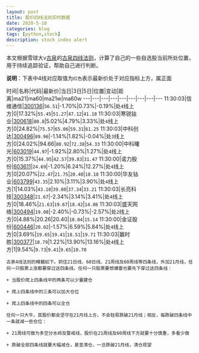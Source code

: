 ```yaml
---
layout: post
title: 股价四线法则实时数据
date: 2020-5-10
categories: blog
tags: [python,stock]
description: stock index alert
---
```



本文根据雪球大v[古泉](https://xueqiu.com/u/7148646888)的[古泉四线法则](https://xueqiu.com/7148646888/130498192)，计算了自己的一些自选股当前所处位置，用于持续追踪验证，帮助自己进行判断。

**说明**：下表中4线对应取值为`红色`表示最新价处于对应指标上方，属正面

时间|名称|代码|最新价|当日|3日|5日|位置|变动|距离|ma21|ma60|ma21w|ma60w
---|---|---|---|---|---|---|---|---
11:30:03|信维通信|[300136](https://xueqiu.com/S/SZ300136)|`56.51`|-1.70%|0.73%|-0.19%|处`4`线上方|0|17.32%|`55.45`|`51.27`|`47.12`|`41.18`
11:30:03|寒锐钴业|[300618](https://xueqiu.com/S/SZ300618)|`80.8`|5.02%|4.79%|3.33%|处`4`线上方|0|24.82%|`75.57`|`65.06`|`59.31`|`61.25`
11:30:03|中科创达|[300496](https://xueqiu.com/S/SZ300496)|`89.96`|-1.14%|1.82%|-0.04%|处`3`线上方|0|24.02%|94.66|`80.92`|`72.38`|`54.33`
11:30:00|中科曙光|[603019](https://xueqiu.com/S/SH603019)|`44.97`|-1.92%|2.80%|1.27%|处`4`线上方|0|15.37%|`44.95`|`42.57`|`39.83`|`31.47`
11:30:00|诺力股份|[603611](https://xueqiu.com/S/SH603611)|`24.69`|-1.20%|6.24%|12.27%|处`4`线上方|0|20.07%|`22.47`|`21.75`|`20.40`|`18.18`
11:30:00|华友钴业|[603799](https://xueqiu.com/S/SH603799)|`43.35`|2.10%|3.11%|3.90%|处`4`线上方|1|14.03%|`43.10`|`39.80`|`37.34`|`33.21`
11:30:03|长亮科技|[300348](https://xueqiu.com/S/SZ300348)|`21.67`|-2.34%|3.14%|3.41%|处`4`线上方|0|18.46%|`21.63`|`19.67`|`18.42`|`14.86`
11:30:03|盛天网络|[300494](https://xueqiu.com/S/SZ300494)|`19.08`|-2.40%|-0.73%|-2.57%|处`2`线上方|0|4.88%|20.26|20.40|`18.04`|`15.14`
11:30:00|金证股份|[600446](https://xueqiu.com/S/SH600446)|`20.02`|-1.57%|6.59%|5.84%|处`4`线上方|0|3.69%|`19.65`|`19.41`|`18.51`|`19.71`
11:30:03|赢时胜|[300377](https://xueqiu.com/S/SZ300377)|`10.79`|1.22%|13.90%|13.16%|处`4`线上方|1|9.54%|`9.73`|`9.41`|`9.65`|`10.70`

```
古泉4线法则的精髓如下。抓住21日线、60日线、21周线及60周线等四条线，外加21月线，任何一只股票上涨都要穿过这四条线，任何一只股票要想爆雷也要先下穿过这四条线：

+ 当股价爬上四条线中的两条可以少量建仓

+ 爬上四条线中的三条可以加大仓位

+ 爬上四条线中的四条可以全仓

任何一只大牛，其股价都会坚守在21月线上方，不会轻易跌破21月线；相反，每跌破四条线中一条就减一些仓位：

+ 21周线可做为多空分水岭及警戒线，股价在21周线及60周线下方就要十分慎重，多看少做

+ 跌破全部四条线就要大幅减仓，甚至清仓，一旦跌破21月线，清仓观望
```